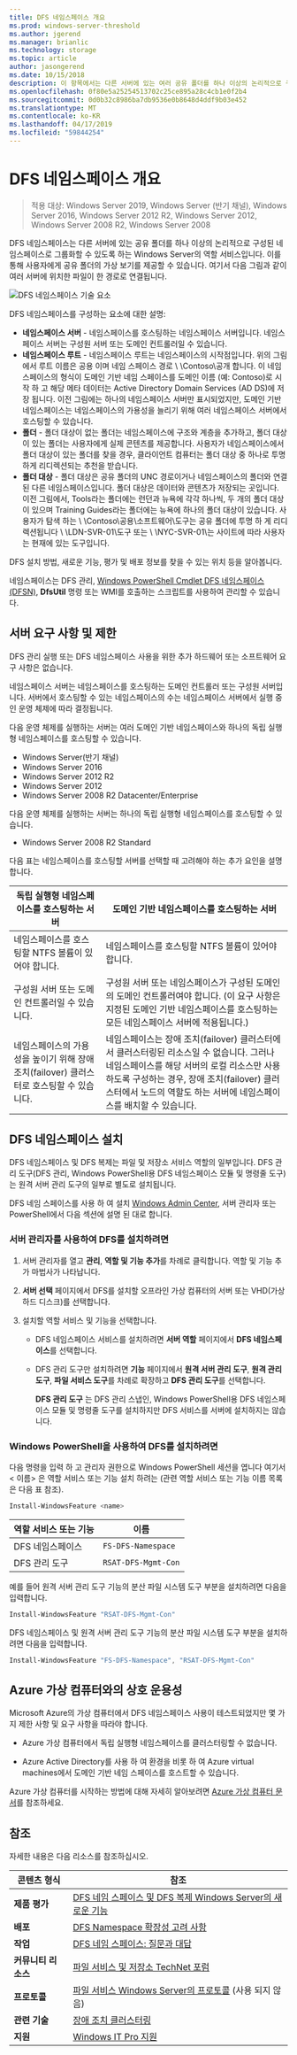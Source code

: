 ```yaml
---
title: DFS 네임스페이스 개요
ms.prod: windows-server-threshold
ms.author: jgerend
ms.manager: brianlic
ms.technology: storage
ms.topic: article
author: jasongerend
ms.date: 10/15/2018
description: 이 항목에서는 다른 서버에 있는 여러 공유 폴더를 하나 이상의 논리적으로 구성된 네임스페이스로 그룹화할 수 있도록 하는 Windows Server의 역할 서비스인 DFS 네임스페이스에 대해 설명합니다.
ms.openlocfilehash: 0f80e5a25254513702c25ce895a28c4cb1e0f2b4
ms.sourcegitcommit: 0d0b32c8986ba7db9536e0b8648d4ddf9b03e452
ms.translationtype: MT
ms.contentlocale: ko-KR
ms.lasthandoff: 04/17/2019
ms.locfileid: "59844254"
---
```

# <a name="dfs-namespaces-overview"></a>DFS 네임스페이스 개요

> 적용 대상: Windows Server 2019, Windows Server (반기 채널), Windows Server 2016, Windows Server 2012 R2, Windows Server 2012, Windows Server 2008 R2, Windows Server 2008

DFS 네임스페이스는 다른 서버에 있는 공유 폴더를 하나 이상의 논리적으로 구성된 네임스페이스로 그룹화할 수 있도록 하는 Windows Server의 역할 서비스입니다. 이를 통해 사용자에게 공유 폴더의 가상 보기를 제공할 수 있습니다. 여기서 다음 그림과 같이 여러 서버에 위치한 파일이 한 경로로 연결됩니다.

![DFS 네임스페이스 기술 요소](media/dfs-overview.png)

DFS 네임스페이스를 구성하는 요소에 대한 설명:

- **네임스페이스 서버** - 네임스페이스를 호스팅하는 네임스페이스 서버입니다. 네임스페이스 서버는 구성원 서버 또는 도메인 컨트롤러일 수 있습니다.
- **네임스페이스 루트** - 네임스페이스 루트는 네임스페이스의 시작점입니다. 위의 그림에서 루트 이름은 공용 이며 네임 스페이스 경로 \\ \\Contoso\\공개 합니다. 이 네임 스페이스의 형식이 도메인 기반 네임 스페이스를 도메인 이름 (예: Contoso)로 시작 하 고 해당 메타 데이터는 Active Directory Domain Services (AD DS)에 저장 됩니다. 이전 그림에는 하나의 네임스페이스 서버만 표시되었지만, 도메인 기반 네임스페이스는 네임스페이스의 가용성을 늘리기 위해 여러 네임스페이스 서버에서 호스팅할 수 있습니다.
- **폴더** - 폴더 대상이 없는 폴더는 네임스페이스에 구조와 계층을 추가하고, 폴더 대상이 있는 폴더는 사용자에게 실제 콘텐츠를 제공합니다. 사용자가 네임스페이스에서 폴더 대상이 있는 폴더를 찾을 경우, 클라이언트 컴퓨터는 폴더 대상 중 하나로 투명하게 리디렉션되는 추천을 받습니다.
- **폴더 대상** - 폴더 대상은 공유 폴더의 UNC 경로이거나 네임스페이스의 폴더와 연결된 다른 네임스페이스입니다. 폴더 대상은 데이터와 콘텐츠가 저장되는 곳입니다. 이전 그림에서, Tools라는 폴더에는 런던과 뉴욕에 각각 하나씩, 두 개의 폴더 대상이 있으며 Training Guides라는 폴더에는 뉴욕에 하나의 폴더 대상이 있습니다. 사용자가 탐색 하는 \\ \\Contoso\\공용\\소프트웨어\\도구는 공유 폴더에 투명 하 게 리디렉션됩니다 \\ \\LDN-SVR-01\\도구 또는 \\ \\NYC-SVR-01\\는 사이트에 따라 사용자는 현재에 있는 도구입니다.

DFS 설치 방법, 새로운 기능, 평가 및 배포 정보를 찾을 수 있는 위치 등을 알아봅니다.

네임스페이스는 DFS 관리, [Windows PowerShell Cmdlet DFS 네임스페이스(DFSN)](https://docs.microsoft.com/powershell/module/dfsn/?view=win10-ps), **DfsUtil** 명령 또는 WMI를 호출하는 스크립트를 사용하여 관리할 수 있습니다.

## <a name="server-requirements-and-limits"></a>서버 요구 사항 및 제한

DFS 관리 실행 또는 DFS 네임스페이스 사용을 위한 추가 하드웨어 또는 소프트웨어 요구 사항은 없습니다.

네임스페이스 서버는 네임스페이스를 호스팅하는 도메인 컨트롤러 또는 구성원 서버입니다. 서버에서 호스팅할 수 있는 네임스페이스의 수는 네임스페이스 서버에서 실행 중인 운영 체제에 따라 결정됩니다.

다음 운영 체제를 실행하는 서버는 여러 도메인 기반 네임스페이스와 하나의 독립 실행형 네임스페이스를 호스팅할 수 있습니다. 

- Windows Server(반기 채널)
- Windows Server 2016
- Windows Server 2012 R2
- Windows Server 2012
- Windows Server 2008 R2 Datacenter/Enterprise

다음 운영 체제를 실행하는 서버는 하나의 독립 실행형 네임스페이스를 호스팅할 수 있습니다.

- Windows Server 2008 R2 Standard

다음 표는 네임스페이스를 호스팅할 서버를 선택할 때 고려해야 하는 추가 요인을 설명합니다.

|독립 실행형 네임스페이스를 호스팅하는 서버|도메인 기반 네임스페이스를 호스팅하는 서버|
|---|---|
|네임스페이스를 호스팅할 NTFS 볼륨이 있어야 합니다.|네임스페이스를 호스팅할 NTFS 볼륨이 있어야 합니다.|
|구성원 서버 또는 도메인 컨트롤러일 수 있습니다.|구성원 서버 또는 네임스페이스가 구성된 도메인의 도메인 컨트롤러여야 합니다. (이 요구 사항은 지정된 도메인 기반 네임스페이스를 호스팅하는 모든 네임스페이스 서버에 적용됩니다.)|
|네임스페이스의 가용성을 높이기 위해 장애 조치(failover) 클러스터로 호스팅할 수 있습니다.|네임스페이스는 장애 조치(failover) 클러스터에서 클러스터링된 리소스일 수 없습니다. 그러나 네임스페이스를 해당 서버의 로컬 리소스만 사용하도록 구성하는 경우, 장애 조치(failover) 클러스터에서 노드의 역할도 하는 서버에 네임스페이스를 배치할 수 있습니다.|

## <a name="installing-dfs-namespaces"></a>DFS 네임스페이스 설치

DFS 네임스페이스 및 DFS 복제는 파일 및 저장소 서비스 역할의 일부입니다. DFS 관리 도구(DFS 관리, Windows PowerShell용 DFS 네임스페이스 모듈 및 명령줄 도구)는 원격 서버 관리 도구의 일부로 별도로 설치됩니다.

DFS 네임 스페이스를 사용 하 여 설치 [Windows Admin Center](../../manage/windows-admin-center/understand/windows-admin-center.md), 서버 관리자 또는 PowerShell에서 다음 섹션에 설명 된 대로 합니다.

### <a name="to-install-dfs-by-using-server-manager"></a>서버 관리자를 사용하여 DFS를 설치하려면

1. 서버 관리자를 열고 **관리**, **역할 및 기능 추가**를 차례로 클릭합니다. 역할 및 기능 추가 마법사가 나타납니다.

2. **서버 선택** 페이지에서 DFS를 설치할 오프라인 가상 컴퓨터의 서버 또는 VHD(가상 하드 디스크)를 선택합니다.

3. 설치할 역할 서비스 및 기능을 선택합니다.

    - DFS 네임스페이스 서비스를 설치하려면 **서버 역할** 페이지에서 **DFS 네임스페이스**를 선택합니다.

    - DFS 관리 도구만 설치하려면 **기능** 페이지에서 **원격 서버 관리 도구**, **원격 관리 도구**, **파일 서비스 도구**를 차례로 확장하고 **DFS 관리 도구**를 선택합니다.

         **DFS 관리 도구** 는 DFS 관리 스냅인, Windows PowerShell용 DFS 네임스페이스 모듈 및 명령줄 도구를 설치하지만 DFS 서비스를 서버에 설치하지는 않습니다.

### <a name="to-install-dfs-by-using-windows-powershell"></a>Windows PowerShell을 사용하여 DFS를 설치하려면

다음 명령을 입력 하 고 관리자 권한으로 Windows PowerShell 세션을 엽니다 여기서 < 이름\> 은 역할 서비스 또는 기능 설치 하려는 (관련 역할 서비스 또는 기능 이름 목록은 다음 표 참조).

```PowerShell
Install-WindowsFeature <name>
```

|역할 서비스 또는 기능|이름|
|---|---|
|DFS 네임스페이스|`FS-DFS-Namespace`|
|DFS 관리 도구|`RSAT-DFS-Mgmt-Con`|

예를 들어 원격 서버 관리 도구 기능의 분산 파일 시스템 도구 부분을 설치하려면 다음을 입력합니다.

```PowerShell
Install-WindowsFeature "RSAT-DFS-Mgmt-Con"
```

DFS 네임스페이스 및 원격 서버 관리 도구 기능의 분산 파일 시스템 도구 부분을 설치하려면 다음을 입력합니다.

```PowerShell
Install-WindowsFeature "FS-DFS-Namespace", "RSAT-DFS-Mgmt-Con"
```

## <a name="interoperability-with-azure-virtual-machines"></a>Azure 가상 컴퓨터와의 상호 운용성

Microsoft Azure의 가상 컴퓨터에서 DFS 네임스페이스 사용이 테스트되었지만 몇 가지 제한 사항 및 요구 사항을 따라야 합니다.

- Azure 가상 컴퓨터에서 독립 실행형 네임스페이스를 클러스터링할 수 없습니다.

- Azure Active Directory를 사용 하 여 환경을 비롯 하 여 Azure virtual machines에서 도메인 기반 네임 스페이스를 호스트할 수 있습니다.

Azure 가상 컴퓨터를 시작하는 방법에 대해 자세히 알아보려면 [Azure 가상 컴퓨터 문서](https://docs.microsoft.com/azure/virtual-machines/)를 참조하세요.

## <a name="see-also"></a>참조

자세한 내용은 다음 리소스를 참조하십시오.

|콘텐츠 형식|참조|
|------------------|----------------|
|**제품 평가**|[DFS 네임 스페이스 및 DFS 복제 Windows Server의 새로운 기능](https://technet.microsoft.com/library/dn281957(v=ws.11).aspx)|
|**배포**|[DFS Namespace 확장성 고려 사항](http://blogs.technet.com/b/filecab/archive/2012/08/26/dfs-namespace-scalability-considerations.aspx)|
|**작업**|[DFS 네임 스페이스: 질문과 대답](https://technet.microsoft.com/library/ee404780.aspx)|
|**커뮤니티 리소스**|[파일 서비스 및 저장소 TechNet 포럼](https://social.technet.microsoft.com/forums/winserverfiles/threads/)|
|**프로토콜**|[파일 서비스 Windows Server의 프로토콜](https://msdn.microsoft.com/en-us/library/cc239318.aspx) (사용 되지 않음)|
|**관련 기술**| [장애 조치 클러스터링](../../failover-clustering/failover-clustering-overview.md)|
|**지원**|[Windows IT Pro 지원](https://www.microsoft.com/itpro/windows/support)|
